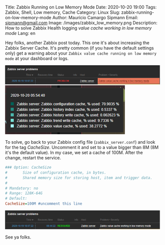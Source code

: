 ﻿Title: Zabbix Running on Low Memory Mode
Date: 2020-10-20 19:00
Tags: Zabbix, Shell, Low memory, Cache
Category: Linux
Slug: zabbix-running-on-low-memory-mode
Author: Maurício Camargo Sipmann
Email: sipmann@gmail.com
Image: /images/zabbix_low_memory.png
Description: How to solve Zabbix Health logging *value cache working in low memory mode* 
Lang: en

Hey folks, another Zabbix post today. This one it's about increasing the Zabbix Server Cache. It's pretty common (if you have the default settings only) get a warning about your `Zabbix value cache running on low memory mode` at your dashboard or logs.

![Zabbix Dashboard warning about the memory problem](/images/zabbix_low_memory_mode.png)
![Zabbix Dashboard cache graph 70% used](/images/zabbix_cache_filling.png)

To solve, go back to your Zabbix config file (`zabbix_server.conf`) and look for the tag *CacheSize*. Uncomment it and set to a value bigger than 8M (8M it's the default value). In my case, we set a cache of 100M. After the change, restart the service.

```ini
### Option: CacheSize
#       Size of configuration cache, in bytes.
#       Shared memory size for storing host, item and trigger data.
#
# Mandatory: no
# Range: 128K-64G
# Default:
CacheSize=100M #uncomment this line
```

![Zabbix Dashboard resolved memory problem](/images/zabbix_low_memory_solved.png)

See ya folks.
